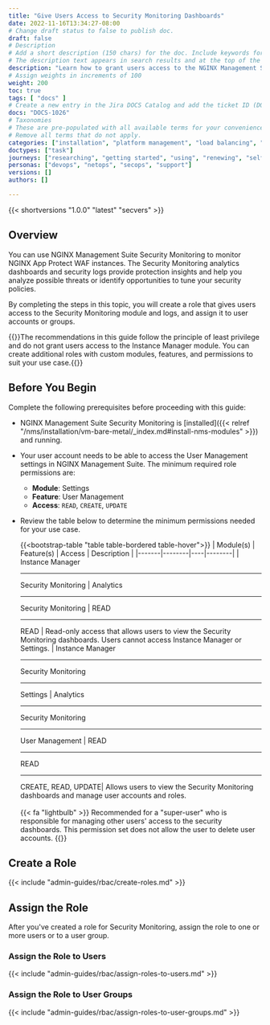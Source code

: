 ```yaml
---
title: "Give Users Access to Security Monitoring Dashboards"
date: 2022-11-16T13:34:27-08:00
# Change draft status to false to publish doc.
draft: false
# Description
# Add a short description (150 chars) for the doc. Include keywords for SEO. 
# The description text appears in search results and at the top of the doc.
description: "Learn how to grant users access to the NGINX Management Suite Security Monitoring dashboards."
# Assign weights in increments of 100
weight: 200
toc: true
tags: [ "docs" ]
# Create a new entry in the Jira DOCS Catalog and add the ticket ID (DOCS-<number>) below
docs: "DOCS-1026"
# Taxonomies
# These are pre-populated with all available terms for your convenience.
# Remove all terms that do not apply.
categories: ["installation", "platform management", "load balancing", "api management", "service mesh", "security", "analytics"]
doctypes: ["task"]
journeys: ["researching", "getting started", "using", "renewing", "self service"]
personas: ["devops", "netops", "secops", "support"]
versions: []
authors: []

---
```


{{< shortversions "1.0.0" "latest" "secvers" >}}

## Overview

You can use NGINX Management Suite Security Monitoring to monitor NGINX App Protect WAF instances. The Security Monitoring analytics dashboards and security logs provide protection insights and help you analyze possible threats or identify opportunities to tune your security policies.

By completing the steps in this topic, you will create a role that gives users access to the Security Monitoring module and logs, and assign it to user accounts or groups. 

{{<note>}}The recommendations in this guide follow the principle of least privilege and do not grant users access to the Instance Manager module. You can create additional roles with custom modules, features, and permissions to suit your use case.{{</note>}}

## Before You Begin

Complete the following prerequisites before proceeding with this guide: 

- NGINX Management Suite Security Monitoring is [installed]({{< relref "/nms/installation/vm-bare-metal/_index.md#install-nms-modules" >}}) and running. 
- Your user account needs to be able to access the User Management settings in NGINX Management Suite. 
  The minimum required role permissions are:

  - **Module**: Settings 
  - **Feature**: User Management
  - **Access**: `READ`, `CREATE`, `UPDATE`

- Review the table below to determine the minimum permissions needed for your use case.

  {{<bootstrap-table "table table-bordered table-hover">}}
  | Module(s) | Feature(s) | Access | Description |
  |-------|--------|----|--------|
  | Instance&nbsp;Manager <hr> Security&nbsp;Monitoring | Analytics <hr> Security&nbsp;Monitoring | READ <hr> READ  | Read-only access that allows users to view the Security Monitoring dashboards. Users cannot access Instance Manager or Settings.
  | Instance&nbsp;Manager <hr> Security&nbsp;Monitoring <hr> Settings | Analytics <hr> Security&nbsp;Monitoring <hr>User Management | READ <hr> READ <hr> CREATE,&nbsp;READ,&nbsp;UPDATE| Allows users to view the Security Monitoring dashboards and manage user accounts and roles.<br><br>{{< fa "lightbulb" >}} Recommended for a "super-user" who is responsible for managing other users' access to the security dashboards. This permission set does not allow the user to delete user accounts.
  {{</bootstrap-table>}}


## Create a Role

{{< include "admin-guides/rbac/create-roles.md" >}}

## Assign the Role

After you've created a role for Security Monitoring, assign the role to one or more users or to a user group.

### Assign the Role to Users

{{< include "admin-guides/rbac/assign-roles-to-users.md" >}}

### Assign the Role to User Groups

{{< include "admin-guides/rbac/assign-roles-to-user-groups.md" >}}
